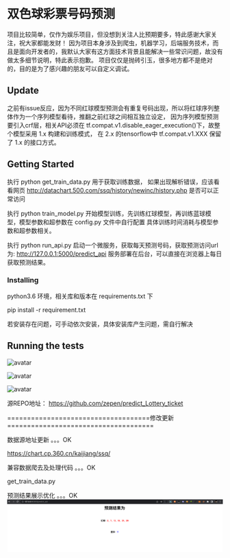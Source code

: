 # 双色球彩票号码预测

项目比较简单，仅作为娱乐项目，但没想到关注人比预期要多，特此感谢大家关注，祝大家都能发财！
因为项目本身涉及到爬虫，机器学习，后端服务技术，而且是面向开发者的，我默认大家有这方面技术背景且能解决一些常识问题，故没有做太多细节说明，特此表示抱歉。
项目仅仅是抛砖引玉，很多地方都不是绝对的，目的是为了感兴趣的朋友可以自定义调试。

## Update
之前有issue反应，因为不同红球模型预测会有重复号码出现，所以将红球序列整体作为一个序列模型看待，推翻之前红球之间相互独立设定，
因为序列模型预测要引入crf层，相关API必须在 tf.compat.v1.disable_eager_execution()下，故整个模型采用 1.x 构建和训练模式，
在 2.x 的tensorflow中 tf.compat.v1.XXX 保留了 1.x 的接口方式。


## Getting Started
执行 python get_train_data.py 用于获取训练数据，
如果出现解析错误，应该看看网页 http://datachart.500.com/ssq/history/newinc/history.php 是否可以正常访问

执行 python train_model.py 开始模型训练，先训练红球模型，再训练蓝球模型，模型参数和超参数在 config.py 文件中自行配置
具体训练时间消耗与模型参数和超参数相关。

执行 python run_api.py 启动一个微服务，获取每天预测号码，获取预测访问url为: http://127.0.0.1:5000/predict_api
服务部署在后台，可以直接在浏览器上每日获取预测结果。

### Installing

python3.6 环境，相关库和版本在 requirements.txt 下

pip install -r requirement.txt

若安装存在问题，可手动依次安装，具体安装库产生问题，需自行解决

## Running the tests

![avatar](img/001.png)

![avatar](img/002.png)

![avatar](img/003.png)

源REPO地址： https://github.com/zepen/predict_Lottery_ticket

====================================修改更新=====================================

数据源地址更新         。。。OK

https://chart.cp.360.cn/kaijiang/ssq/

兼容数据爬去及处理代码  。。。OK

get_train_data.py

预测结果展示优化       。。。OK
![img.png](img.png)